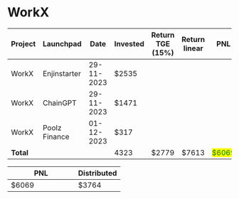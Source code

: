 # WorkX



<table data-full-width="true"><thead><tr><th width="141">Project</th><th width="138">Launchpad</th><th width="132">Date</th><th width="114">Invested</th><th width="161">Return TGE (15%)</th><th width="134">Return linear</th><th>PNL</th></tr></thead><tbody><tr><td>WorkX</td><td>Enjinstarter</td><td>29-11-2023</td><td>$2535</td><td></td><td></td><td></td></tr><tr><td>WorkX</td><td>ChainGPT</td><td>29-11-2023</td><td>$1471</td><td></td><td></td><td></td></tr><tr><td>WorkX</td><td>Poolz Finance</td><td>01-12-2023</td><td>$317</td><td></td><td></td><td></td></tr><tr><td><strong>Total</strong></td><td></td><td></td><td>4323</td><td>$2779</td><td>$7613</td><td><mark style="color:green;">$6069</mark></td></tr></tbody></table>

<table data-full-width="true"><thead><tr><th width="135">PNL</th><th>Distributed</th></tr></thead><tbody><tr><td>$6069</td><td>$3764</td></tr></tbody></table>
